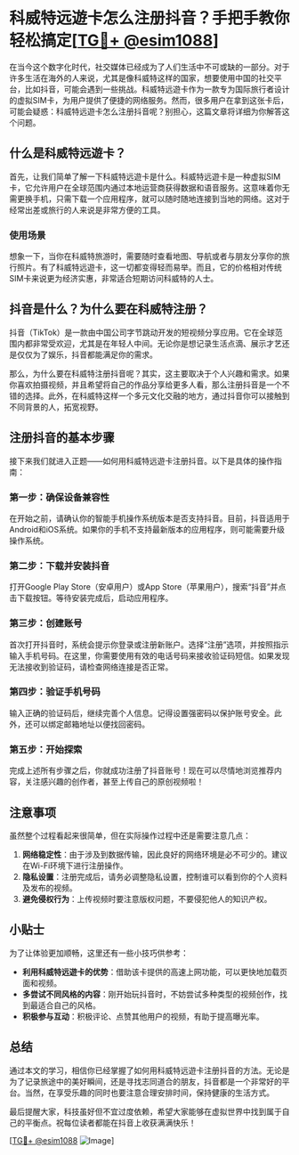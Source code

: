 # 科威特远遊卡怎么注册抖音？手把手教你轻松搞定[[TG💪+ @esim1088](https://t.me/s/esim1088)]

在当今这个数字化时代，社交媒体已经成为了人们生活中不可或缺的一部分。对于许多生活在海外的人来说，尤其是像科威特这样的国家，想要使用中国的社交平台，比如抖音，可能会遇到一些挑战。科威特远遊卡作为一款专为国际旅行者设计的虚拟SIM卡，为用户提供了便捷的网络服务。然而，很多用户在拿到这张卡后，可能会疑惑：科威特远遊卡怎么注册抖音呢？别担心，这篇文章将详细为你解答这个问题。

## 什么是科威特远遊卡？

首先，让我们简单了解一下科威特远遊卡是什么。科威特远遊卡是一种虚拟SIM卡，它允许用户在全球范围内通过本地运营商获得数据和语音服务。这意味着你无需更换手机，只需下载一个应用程序，就可以随时随地连接到当地的网络。这对于经常出差或旅行的人来说是非常方便的工具。

### 使用场景

想象一下，当你在科威特旅游时，需要随时查看地图、导航或者与朋友分享你的旅行照片。有了科威特远遊卡，这一切都变得轻而易举。而且，它的价格相对传统SIM卡来说更为经济实惠，非常适合短期访问科威特的人士。

## 抖音是什么？为什么要在科威特注册？

抖音（TikTok）是一款由中国公司字节跳动开发的短视频分享应用。它在全球范围内都非常受欢迎，尤其是在年轻人中间。无论你是想记录生活点滴、展示才艺还是仅仅为了娱乐，抖音都能满足你的需求。

那么，为什么要在科威特注册抖音呢？其实，这主要取决于个人兴趣和需求。如果你喜欢拍摄视频，并且希望将自己的作品分享给更多人看，那么注册抖音是一个不错的选择。此外，在科威特这样一个多元文化交融的地方，通过抖音你可以接触到不同背景的人，拓宽视野。

## 注册抖音的基本步骤

接下来我们就进入正题——如何用科威特远遊卡注册抖音。以下是具体的操作指南：

### 第一步：确保设备兼容性

在开始之前，请确认你的智能手机操作系统版本是否支持抖音。目前，抖音适用于Android和iOS系统。如果你的手机不支持最新版本的应用程序，则可能需要升级操作系统。

### 第二步：下载并安装抖音

打开Google Play Store（安卓用户）或App Store（苹果用户），搜索“抖音”并点击下载按钮。等待安装完成后，启动应用程序。

### 第三步：创建账号

首次打开抖音时，系统会提示你登录或注册新账户。选择“注册”选项，并按照指示输入手机号码。在这里，你需要使用有效的电话号码来接收验证码短信。如果发现无法接收到验证码，请检查网络连接是否正常。

### 第四步：验证手机号码

输入正确的验证码后，继续完善个人信息。记得设置强密码以保护账号安全。此外，还可以绑定邮箱地址以便找回密码。

### 第五步：开始探索

完成上述所有步骤之后，你就成功注册了抖音账号！现在可以尽情地浏览推荐内容，关注感兴趣的创作者，甚至上传自己的原创视频啦！

## 注意事项

虽然整个过程看起来很简单，但在实际操作过程中还是需要注意几点：

1. **网络稳定性**：由于涉及到数据传输，因此良好的网络环境是必不可少的。建议在Wi-Fi环境下进行注册操作。
2. **隐私设置**：注册完成后，请务必调整隐私设置，控制谁可以看到你的个人资料及发布的视频。
3. **避免侵权行为**：上传视频时要注意版权问题，不要侵犯他人的知识产权。

## 小贴士

为了让体验更加顺畅，这里还有一些小技巧供参考：

- **利用科威特远遊卡的优势**：借助该卡提供的高速上网功能，可以更快地加载页面和视频。
- **多尝试不同风格的内容**：刚开始玩抖音时，不妨尝试多种类型的视频创作，找到最适合自己的风格。
- **积极参与互动**：积极评论、点赞其他用户的视频，有助于提高曝光率。

## 总结

通过本文的学习，相信你已经掌握了如何用科威特远遊卡注册抖音的方法。无论是为了记录旅途中的美好瞬间，还是寻找志同道合的朋友，抖音都是一个非常好的平台。当然，在享受乐趣的同时也要注意合理安排时间，保持健康的生活方式。

最后提醒大家，科技虽好但不宜过度依赖，希望大家能够在虚拟世界中找到属于自己的平衡点。祝每位读者都能在抖音上收获满满快乐！

[[TG💪+ @esim1088](https://t.me/s/esim1088) ![Image](https://i.postimg.cc/4NQfJmqS/Snipaste-2025-05-13-00-14-12.png)]